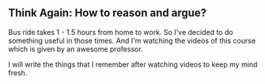 Think Again: How to reason and argue?
-------------------------------------

Bus ride takes 1 - 1.5 hours from home to work. So I've decided to do something useful in those times. And I'm watching
the videos of this course which is given by an awesome professor.

I will write the things that I remember after watching videos to keep my mind fresh.
